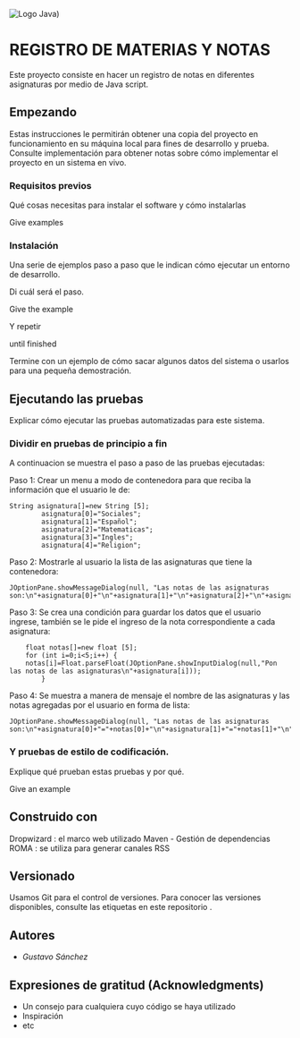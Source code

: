 
![Logo Java](https://seeklogo.com/images/J/java-logo-7833D1D21A-seeklogo.com.png))

<!-- Se realizo un cambio en el titulo del proyecto -->
# REGISTRO DE MATERIAS Y NOTAS

Este proyecto consiste en hacer un registro de notas en diferentes asignaturas por medio de Java script.

## Empezando

Estas instrucciones le permitirán obtener una copia del proyecto en funcionamiento en su máquina local para fines de desarrollo y prueba. Consulte implementación para obtener notas sobre cómo implementar el proyecto en un sistema en vivo.

### Requisitos previos

Qué cosas necesitas para instalar el software y cómo instalarlas


Give examples


### Instalación

Una serie de ejemplos paso a paso que le indican cómo ejecutar un entorno de desarrollo.

Di cuál será el paso.


Give the example


Y repetir


until finished


Termine con un ejemplo de cómo sacar algunos datos del sistema o usarlos para una pequeña demostración.

## Ejecutando las pruebas

Explicar cómo ejecutar las pruebas automatizadas para este sistema.

<!-- Se realizo un cambio en la division de pruebas -->

### Dividir en pruebas de principio a fin

A continuacion se muestra el paso a paso de las pruebas ejecutadas: 

Paso 1: Crear un menu a modo de contenedora para que reciba la información que el usuario le de:

	String asignatura[]=new String [5];
	        asignatura[0]="Sociales";
		    asignatura[1]="Español";
	        asignatura[2]="Matematicas";
	        asignatura[3]="Ingles";
            asignatura[4]="Religion";
		
Paso 2: Mostrarle al usuario la lista de las asignaturas que tiene la contenedora:

    JOptionPane.showMessageDialog(null, "Las notas de las asignaturas son:\n"+asignatura[0]+"\n"+asignatura[1]+"\n"+asignatura[2]+"\n"+asignatura[3]+"\n"+asignatura[4]);

Paso 3: Se crea una condición para guardar los datos que el usuario ingrese, también se le pide el ingreso de la nota correspondiente a cada asignatura:

		float notas[]=new float [5];
		for (int i=0;i<5;i++) {
		notas[i]=Float.parseFloat(JOptionPane.showInputDialog(null,"Pon las notas de las asignaturas\n"+asignatura[i]));
			}


Paso 4: Se muestra a manera de mensaje el nombre de las asignaturas y las notas agregadas por el usuario en forma de lista:

    JOptionPane.showMessageDialog(null, "Las notas de las asignaturas son:\n"+asignatura[0]+"="+notas[0]+"\n"+asignatura[1]+"="+notas[1]+"\n"+asignatura[2]+"="+notas[2]+"\n"+asignatura[3]+"="+notas[3]+"\n"+asignatura[4]+"="+notas[4]+"\n");


### Y pruebas de estilo de codificación.

Explique qué prueban estas pruebas y por qué.


Give an example



## Construido con

Dropwizard : el marco web utilizado
Maven - Gestión de dependencias
ROMA : se utiliza para generar canales RSS

## Versionado

Usamos Git para el control de versiones. Para conocer las versiones disponibles, consulte las etiquetas en este repositorio .

## Autores

* *Gustavo Sánchez* 


## Expresiones de gratitud (Acknowledgments)

* Un consejo para cualquiera cuyo código se haya utilizado
* Inspiración
* etc
